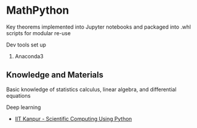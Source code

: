 # MathPython
Key theorems implemented into Jupyter notebooks and packaged into .whl scripts for modular re-use

Dev tools set up
1. Anaconda3


## Knowledge and Materials
Basic knowledge of statistics calculus, linear algebra, and differential equations

Deep learning


- [IIT Kanpur - Scientific Computing Using Python](https://nptel.ac.in/courses/115104135)
